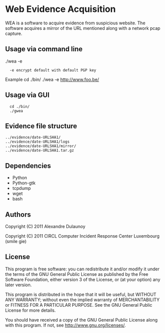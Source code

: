 # Web Evidence Acquisition

WEA is a software to acquire evidence from suspicious website.
The software acquires a mirror of the URL mentioned along with
a network pcap capture.

## Usage via command line

./wea -e <url>

      -e encrypt default with default PGP key

Example
      cd ./bin/
      ./wea -e http://www.foo.be/

## Usage via GUI

      cd ./bin/
      ./gwea

## Evidence file structure

    ../evidence/date-URLSHA1/
    ../evidence/date-URLSHA1/logs
    ../evidence/date-URLSHA1/mirror/
    ../evidence/date-URLSHA1.tar.gz

## Dependencies

  * Python
  * Python-gtk
  * tcpdump
  * wget
  * bash

## Authors

Copyright (C) 2011 Alexandre Dulaunoy

Copyright (C) 2011 CIRCL Computer Incident Response Center Luxembourg (smile gie)

## License

This program is free software: you can redistribute it and/or modify
it under the terms of the GNU General Public License as published by
the Free Software Foundation, either version 3 of the License, or
(at your option) any later version.

This program is distributed in the hope that it will be useful,
but WITHOUT ANY WARRANTY; without even the implied warranty of
MERCHANTABILITY or FITNESS FOR A PARTICULAR PURPOSE. See the
GNU General Public License for more details.

You should have received a copy of the GNU General Public License
along with this program. If not, see <http://www.gnu.org/licenses/>.
